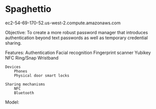 # Spaghettio
ec2-54-69-170-52.us-west-2.compute.amazonaws.com

Objective:
To create a more robust password manager that introduces authentication beyond text passwords as well as temporary credential sharing.

Features:
	Authentication
		Facial recognition
		Fingerprint scanner
		Yubikey
		NFC Ring/Snap Wristband

	Devices
		Phones
		Physical door smart locks
	
	Sharing mechanisms
		NFC
		Bluetooth

Model:
	
